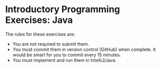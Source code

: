 # Introductory Programming Exercises: Java

The rules for these exercises are:

* You are not required to submit them.
* You must commit them in version control (GitHub) when complete. It would be smart for you to commit every 15 minutes.
* You must implement and run them in IntelliJ/Java.